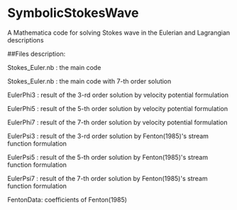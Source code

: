 # SymbolicStokesWave

A Mathematica code for solving Stokes wave in the Eulerian and Lagrangian descriptions

##Files description:

Stokes_Euler.nb : the main code

Stokes_Euler.nb : the main code with 7-th order solution

EulerPhi3 : result of the 3-rd order solution by velocity potential formulation

EulerPhi5 : result of the 5-th order solution by velocity potential formulation

EulerPhi7 : result of the 7-th order solution by velocity potential formulation

EulerPsi3 : result of the 3-rd order solution by Fenton(1985)'s stream function formulation

EulerPsi5 : result of the 5-th order solution by Fenton(1985)'s stream function formulation

EulerPsi7 : result of the 7-th order solution by Fenton(1985)'s stream function formulation

FentonData: coefficients of Fenton(1985)
